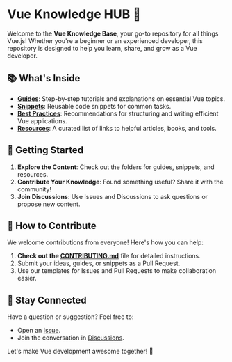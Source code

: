 # Vue Knowledge HUB 🖖

Welcome to the **Vue Knowledge Base**, your go-to repository for all things Vue.js! Whether you're a beginner or an experienced developer, this repository is designed to help you learn, share, and grow as a Vue developer.

## 📚 What's Inside

- **[Guides](/guides/README.md)**: Step-by-step tutorials and explanations on essential Vue topics.
- **[Snippets](/snippets/README.md)**: Reusable code snippets for common tasks.
- **[Best Practices](/best-practices/README.md)**: Recommendations for structuring and writing efficient Vue applications.
- **[Resources](/resources/README.md)**: A curated list of links to helpful articles, books, and tools.

## 🚀 Getting Started

1. **Explore the Content**: Check out the folders for guides, snippets, and resources.
2. **Contribute Your Knowledge**: Found something useful? Share it with the community!
3. **Join Discussions**: Use Issues and Discussions to ask questions or propose new content.

## 🤝 How to Contribute

We welcome contributions from everyone! Here's how you can help:

1. **Check out the [CONTRIBUTING.md](CONTRIBUTING.md)** file for detailed instructions.
2. Submit your ideas, guides, or snippets as a Pull Request.
3. Use our templates for Issues and Pull Requests to make collaboration easier.

## 💬 Stay Connected

Have a question or suggestion? Feel free to:

- Open an [Issue](https://github.com/organization/vue/issues).
- Join the conversation in [Discussions](https://github.com/organization/vue/discussions).

Let's make Vue development awesome together! 🚀
